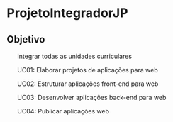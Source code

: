 # ProjetoIntegradorJP
## Objetivo
<ol>Integrar todas as unidades curriculares</ol>
<ol>UC01: Elaborar projetos de aplicações para web</ol>
<ol>UC02: Estruturar aplicações front-end para web</ol>
<ol>UC03: Desenvolver aplicações back-end para web</ol>
<ol>UC04: Publicar aplicações web</ol>
